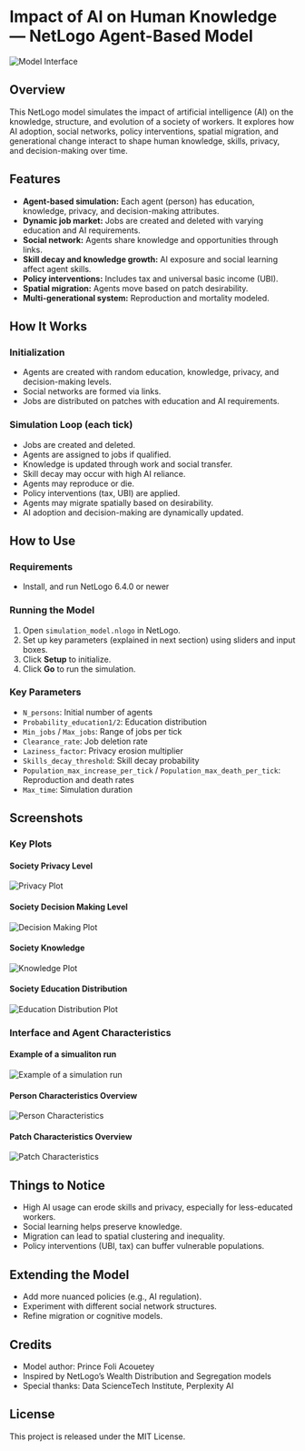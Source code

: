 # Impact of AI on Human Knowledge — NetLogo Agent-Based Model

![Model Interface](images/interface.png)

## Overview

This NetLogo model simulates the impact of artificial intelligence (AI) on the knowledge, structure, and evolution of a society of workers. It explores how AI adoption, social networks, policy interventions, spatial migration, and generational change interact to shape human knowledge, skills, privacy, and decision-making over time.

## Features

- **Agent-based simulation:** Each agent (person) has education, knowledge, privacy, and decision-making attributes.
- **Dynamic job market:** Jobs are created and deleted with varying education and AI requirements.
- **Social network:** Agents share knowledge and opportunities through links.
- **Skill decay and knowledge growth:** AI exposure and social learning affect agent skills.
- **Policy interventions:** Includes tax and universal basic income (UBI).
- **Spatial migration:** Agents move based on patch desirability.
- **Multi-generational system:** Reproduction and mortality modeled.

## How It Works

### Initialization

- Agents are created with random education, knowledge, privacy, and decision-making levels.
- Social networks are formed via links.
- Jobs are distributed on patches with education and AI requirements.

### Simulation Loop (each tick)

- Jobs are created and deleted.
- Agents are assigned to jobs if qualified.
- Knowledge is updated through work and social transfer.
- Skill decay may occur with high AI reliance.
- Agents may reproduce or die.
- Policy interventions (tax, UBI) are applied.
- Agents may migrate spatially based on desirability.
- AI adoption and decision-making are dynamically updated.

## How to Use

### Requirements

- Install, and run NetLogo 6.4.0 or newer

### Running the Model

1. Open `simulation_model.nlogo` in NetLogo.
2. Set up key parameters (explained in next section) using sliders and input boxes.
3. Click **Setup** to initialize.
4. Click **Go** to run the simulation.

### Key Parameters

- `N_persons`: Initial number of agents
- `Probability_education1/2`: Education distribution
- `Min_jobs` / `Max_jobs`: Range of jobs per tick
- `Clearance_rate`: Job deletion rate
- `Laziness_factor`: Privacy erosion multiplier
- `Skills_decay_threshold`: Skill decay probability
- `Population_max_increase_per_tick` / `Population_max_death_per_tick`: Reproduction and death rates
- `Max_time`: Simulation duration

## Screenshots

### Key Plots
#### Society Privacy Level
![Privacy Plot](images/privacy_plot.png)

#### Society Decision Making Level
![Decision Making Plot](images/decision_making_plot.png)

#### Society Knowledge
![Knowledge Plot](images/knowledge_plot.png)

#### Society Education Distribution
![Education Distribution Plot](images/education_distribution_plot.png)

### Interface and Agent Characteristics
#### Example of a simualiton run
![Example of a simulation run](images/example_of_run.png.png)

#### Person Characteristics Overview
![Person Characteristics](images/person_characteristics_overview.png)

#### Patch Characteristics Overview
![Patch Characteristics](images/patch_characteristics_overview.png)

## Things to Notice

- High AI usage can erode skills and privacy, especially for less-educated workers.
- Social learning helps preserve knowledge.
- Migration can lead to spatial clustering and inequality.
- Policy interventions (UBI, tax) can buffer vulnerable populations.

## Extending the Model

- Add more nuanced policies (e.g., AI regulation).
- Experiment with different social network structures.
- Refine migration or cognitive models.

## Credits

- Model author: Prince Foli Acouetey
- Inspired by NetLogo’s Wealth Distribution and Segregation models
- Special thanks: Data ScienceTech Institute, Perplexity AI

## License

This project is released under the MIT License.
